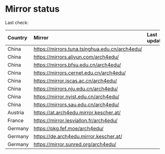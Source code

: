 <script src="./time.js"></script>
# Mirror status
Last check: <script type="text/javascript">localize(1733700099.7317076);</script>

|Country|Mirror|Last update|
|:------|:-----|:----------|
|China|https://mirrors.tuna.tsinghua.edu.cn/arch4edu/|<script type="text/javascript">localize(1733640255);</script>|
|China|https://mirrors.aliyun.com/arch4edu/|<script type="text/javascript">localize(1733640255);</script>|
|China|https://mirrors.bfsu.edu.cn/arch4edu/|<script type="text/javascript">localize(1733640255);</script>|
|China|https://mirrors.cernet.edu.cn/arch4edu/|<script type="text/javascript">localize(1733640255);</script>|
|China|https://mirror.iscas.ac.cn/arch4edu/|<script type="text/javascript">localize(1733640255);</script>|
|China|https://mirrors.nju.edu.cn/arch4edu/|<script type="text/javascript">localize(1733640255);</script>|
|China|https://mirror.nyist.edu.cn/arch4edu/|<script type="text/javascript">localize(1733640255);</script>|
|China|https://mirrors.sau.edu.cn/arch4edu/|<script type="text/javascript">localize(1731653531);</script>|
|Austria|https://at.arch4edu.mirror.kescher.at/|<script type="text/javascript">localize(1733683266);</script>|
|France|https://mirror.lesviallon.fr/arch4edu/|<script type="text/javascript">localize(1733640255);</script>|
|Germany|https://pkg.fef.moe/arch4edu/|<script type="text/javascript">localize(1733683266);</script>|
|Germany|https://de.arch4edu.mirror.kescher.at/|<script type="text/javascript">localize(1733683266);</script>|
|Germany|https://mirror.sunred.org/arch4edu/|<script type="text/javascript">localize(1733683266);</script>|

<script src="./tablefilter/tablefilter.js"></script>
<script src="./table.js"></script>